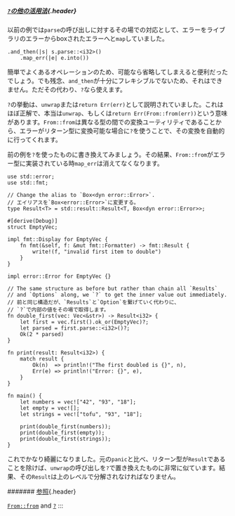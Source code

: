 ##### [`?`の他の活用法](#の他の活用法){.header}

以前の例では`parse`の呼び出しに対するその場での対応として、エラーをライブラリのエラーからboxされたエラーへと`map`していました。

``` {.rust .ignore}
.and_then(|s| s.parse::<i32>()
    .map_err(|e| e.into())
```

簡単でよくあるオペレーションのため、可能なら省略してしまえると便利だったでしょう。でも残念、`and_then`が十分にフレキシブルでないため、それはできません。ただその代わり、`?`なら使えます。

`?`の挙動は、`unwrap`または`return Err(err)`として説明されていました。これはほぼ正解で、本当は`unwrap`、もしくは`return Err(From::from(err))`という意味があります。`From::from`は異なる型の間での変換ユーティリティであることから、エラーがリターン型に変換可能な場合に`?`を使うことで、その変換を自動的に行ってくれます。

前の例を`?`を使ったものに書き換えてみましょう。その結果、`From::from`がエラー型に実装されている時`map_err`は消えてなくなります。

    use std::error;
    use std::fmt;

    // Change the alias to `Box<dyn error::Error>`.
    // エイリアスを`Box<error::Error>`に変更する。
    type Result<T> = std::result::Result<T, Box<dyn error::Error>>;

    #[derive(Debug)]
    struct EmptyVec;

    impl fmt::Display for EmptyVec {
        fn fmt(&self, f: &mut fmt::Formatter) -> fmt::Result {
            write!(f, "invalid first item to double")
        }
    }

    impl error::Error for EmptyVec {}

    // The same structure as before but rather than chain all `Results`
    // and `Options` along, we `?` to get the inner value out immediately.
    // 前と同じ構造だが、`Results`と`Option`を繋げていく代わりに、
    // `?`で内部の値をその場で取得します。
    fn double_first(vec: Vec<&str>) -> Result<i32> {
        let first = vec.first().ok_or(EmptyVec)?;
        let parsed = first.parse::<i32>()?;
        Ok(2 * parsed)
    }

    fn print(result: Result<i32>) {
        match result {
            Ok(n)  => println!("The first doubled is {}", n),
            Err(e) => println!("Error: {}", e),
        }
    }

    fn main() {
        let numbers = vec!["42", "93", "18"];
        let empty = vec![];
        let strings = vec!["tofu", "93", "18"];

        print(double_first(numbers));
        print(double_first(empty));
        print(double_first(strings));
    }

これでかなり綺麗になりました。元の`panic`と比べ、リターン型が`Result`であることを除けば、`unwrap`の呼び出しを`?`で置き換えたものに非常に似ています。結果、その`Result`は上のレベルで分解されなければなりません。

####### [参照](#参照){.header}

[`From::from`](https://doc.rust-lang.org/std/convert/trait.From.html)
and
[`?`](https://doc.rust-lang.org/reference/expressions/operator-expr.html#the-question-mark-operator)
:::

